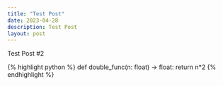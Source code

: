 ```yaml
---
title: "Test Post"
date: 2023-04-28
description: Test Post
layout: post
---
```


Test Post #2

{% highlight python %}
def double_func(n: float) -> float:
    return n*2
{% endhighlight %}
